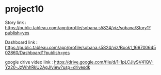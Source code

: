 # project10

Story link : https://public.tableau.com/app/profile/sobana.s5824/viz/sobana/Story1?publish=yes

Dashboard link : https://public.tableau.com/app/profile/sobana.s5824/viz/Book1_16970064502860/Dashboard1?publish=yes

google drive video link : https://drive.google.com/file/d/1-1pLCJiySV41QV-Yz20-JzWhhRkU2AgJ/view?usp=drivesdk
